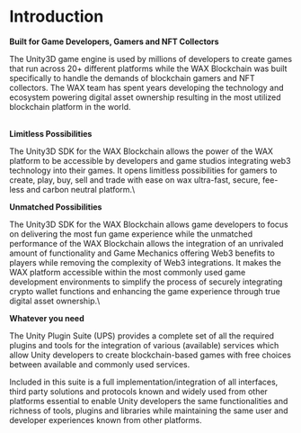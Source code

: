 # Introduction

**Built for Game Developers, Gamers and NFT Collectors**

The Unity3D game engine is used by millions of developers to create games that run across 20+ different platforms while the WAX Blockchain was built specifically to handle the demands of blockchain gamers and NFT collectors. The WAX team has spent years developing the technology and ecosystem powering digital asset ownership resulting in the most utilized blockchain platform in the world.

\
**Limitless Possibilities**

The Unity3D SDK for the WAX Blockchain allows the power of the WAX platform to be accessible by developers and game studios integrating web3 technology into their games. It opens limitless possibilities for gamers to create, play, buy, sell and trade with ease on wax ultra-fast, secure, fee-less and carbon neutral platform.\


**Unmatched Possibilities**

The Unity3D SDK for the WAX Blockchain allows game developers to focus on delivering the most fun game experience while the unmatched performance of the WAX Blockchain allows the integration of an unrivaled amount of functionality and Game Mechanics offering Web3 benefits to players while removing the complexity of Web3 integrations. It makes the WAX platform accessible within the most commonly used game development environments to simplify the process of securely integrating crypto wallet functions and enhancing the game experience through true digital asset ownership.\


**Whatever you need**

The Unity Plugin Suite (UPS) provides a complete set of all the required plugins and tools for the integration of various (available) services which allow Unity developers to create blockchain-based games with free choices between available and commonly used services.

Included in this suite is a full implementation/integration of all interfaces, third party solutions and protocols known and widely used from other platforms essential to enable Unity developers the same functionalities and richness of tools, plugins and libraries while maintaining the same user and developer experiences known from other platforms.
